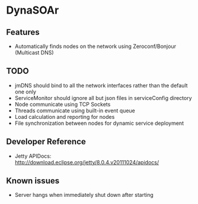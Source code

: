 # DynaSOAr

## Features
* Automatically finds nodes on the network using Zeroconf/Bonjour (Multicast DNS)

## TODO
* jmDNS should bind to all the network interfaces rather than the default one only
* ServiceMonitor should ignore all but json files in serviceConfig directory
* Node communicate using TCP Sockets
* Threads communicate using built-in event queue
* Load calculation and reporting for nodes
* File synchronization between nodes for dynamic service deployment

## Developer Reference
* Jetty APIDocs:	http://download.eclipse.org/jetty/8.0.4.v20111024/apidocs/

## Known issues
* Server hangs when immediately shut down after starting